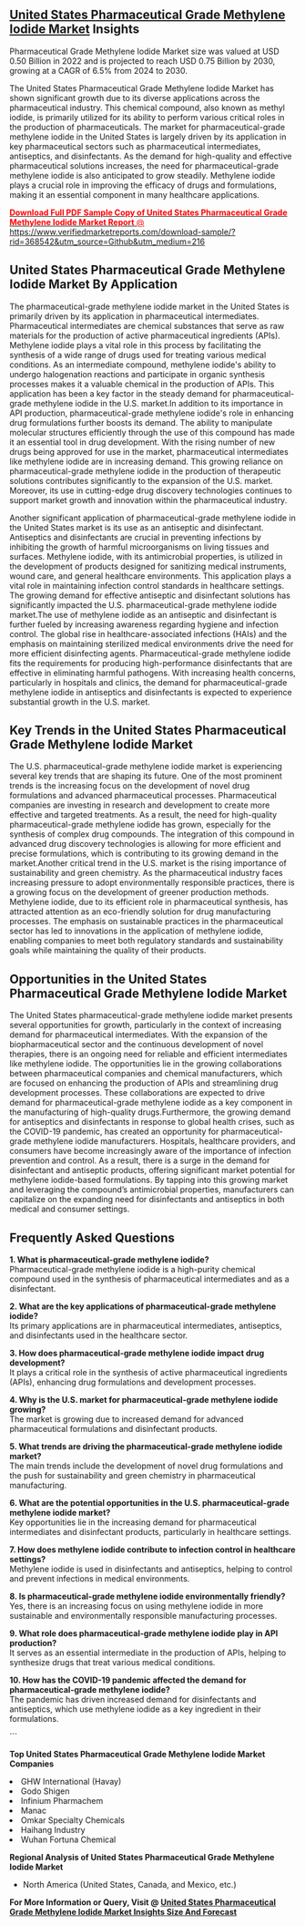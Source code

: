 <h2><a href="https://www.verifiedmarketreports.com/download-sample/?rid=368542&amp;utm_source=Github&amp;utm_medium=216" target="_blank">United States Pharmaceutical Grade Methylene Iodide Market</a> Insights</h2><p>Pharmaceutical Grade Methylene Iodide Market size was valued at USD 0.50 Billion in 2022 and is projected to reach USD 0.75 Billion by 2030, growing at a CAGR of 6.5% from 2024 to 2030.</p><p><p>The United States Pharmaceutical Grade Methylene Iodide Market has shown significant growth due to its diverse applications across the pharmaceutical industry. This chemical compound, also known as methyl iodide, is primarily utilized for its ability to perform various critical roles in the production of pharmaceuticals. The market for pharmaceutical-grade methylene iodide in the United States is largely driven by its application in key pharmaceutical sectors such as pharmaceutical intermediates, antiseptics, and disinfectants. As the demand for high-quality and effective pharmaceutical solutions increases, the need for pharmaceutical-grade methylene iodide is also anticipated to grow steadily. Methylene iodide plays a crucial role in improving the efficacy of drugs and formulations, making it an essential component in many healthcare applications. <a href="#"><p><span class=""><span style="color: #ff0000;"><strong>Download Full PDF Sample Copy of United States Pharmaceutical Grade Methylene Iodide Market Report</strong> @ </span><a href="https://www.verifiedmarketreports.com/download-sample/?rid=368542&amp;utm_source=Github&amp;utm_medium=216" target="_blank">https://www.verifiedmarketreports.com/download-sample/?rid=368542&amp;utm_source=Github&amp;utm_medium=216</a></span></p></a></p><h2>United States Pharmaceutical Grade Methylene Iodide Market By Application</h2><p>The pharmaceutical-grade methylene iodide market in the United States is primarily driven by its application in pharmaceutical intermediates. Pharmaceutical intermediates are chemical substances that serve as raw materials for the production of active pharmaceutical ingredients (APIs). Methylene iodide plays a vital role in this process by facilitating the synthesis of a wide range of drugs used for treating various medical conditions. As an intermediate compound, methylene iodide's ability to undergo halogenation reactions and participate in organic synthesis processes makes it a valuable chemical in the production of APIs. This application has been a key factor in the steady demand for pharmaceutical-grade methylene iodide in the U.S. market.In addition to its importance in API production, pharmaceutical-grade methylene iodide's role in enhancing drug formulations further boosts its demand. The ability to manipulate molecular structures efficiently through the use of this compound has made it an essential tool in drug development. With the rising number of new drugs being approved for use in the market, pharmaceutical intermediates like methylene iodide are in increasing demand. This growing reliance on pharmaceutical-grade methylene iodide in the production of therapeutic solutions contributes significantly to the expansion of the U.S. market. Moreover, its use in cutting-edge drug discovery technologies continues to support market growth and innovation within the pharmaceutical industry.</p><p>Another significant application of pharmaceutical-grade methylene iodide in the United States market is its use as an antiseptic and disinfectant. Antiseptics and disinfectants are crucial in preventing infections by inhibiting the growth of harmful microorganisms on living tissues and surfaces. Methylene iodide, with its antimicrobial properties, is utilized in the development of products designed for sanitizing medical instruments, wound care, and general healthcare environments. This application plays a vital role in maintaining infection control standards in healthcare settings. The growing demand for effective antiseptic and disinfectant solutions has significantly impacted the U.S. pharmaceutical-grade methylene iodide market.The use of methylene iodide as an antiseptic and disinfectant is further fueled by increasing awareness regarding hygiene and infection control. The global rise in healthcare-associated infections (HAIs) and the emphasis on maintaining sterilized medical environments drive the need for more efficient disinfecting agents. Pharmaceutical-grade methylene iodide fits the requirements for producing high-performance disinfectants that are effective in eliminating harmful pathogens. With increasing health concerns, particularly in hospitals and clinics, the demand for pharmaceutical-grade methylene iodide in antiseptics and disinfectants is expected to experience substantial growth in the U.S. market.</p><h2>Key Trends in the United States Pharmaceutical Grade Methylene Iodide Market</h2><p>The U.S. pharmaceutical-grade methylene iodide market is experiencing several key trends that are shaping its future. One of the most prominent trends is the increasing focus on the development of novel drug formulations and advanced pharmaceutical processes. Pharmaceutical companies are investing in research and development to create more effective and targeted treatments. As a result, the need for high-quality pharmaceutical-grade methylene iodide has grown, especially for the synthesis of complex drug compounds. The integration of this compound in advanced drug discovery technologies is allowing for more efficient and precise formulations, which is contributing to its growing demand in the market.Another critical trend in the U.S. market is the rising importance of sustainability and green chemistry. As the pharmaceutical industry faces increasing pressure to adopt environmentally responsible practices, there is a growing focus on the development of greener production methods. Methylene iodide, due to its efficient role in pharmaceutical synthesis, has attracted attention as an eco-friendly solution for drug manufacturing processes. The emphasis on sustainable practices in the pharmaceutical sector has led to innovations in the application of methylene iodide, enabling companies to meet both regulatory standards and sustainability goals while maintaining the quality of their products.</p><h2>Opportunities in the United States Pharmaceutical Grade Methylene Iodide Market</h2><p>The United States pharmaceutical-grade methylene iodide market presents several opportunities for growth, particularly in the context of increasing demand for pharmaceutical intermediates. With the expansion of the biopharmaceutical sector and the continuous development of novel therapies, there is an ongoing need for reliable and efficient intermediates like methylene iodide. The opportunities lie in the growing collaborations between pharmaceutical companies and chemical manufacturers, which are focused on enhancing the production of APIs and streamlining drug development processes. These collaborations are expected to drive demand for pharmaceutical-grade methylene iodide as a key component in the manufacturing of high-quality drugs.Furthermore, the growing demand for antiseptics and disinfectants in response to global health crises, such as the COVID-19 pandemic, has created an opportunity for pharmaceutical-grade methylene iodide manufacturers. Hospitals, healthcare providers, and consumers have become increasingly aware of the importance of infection prevention and control. As a result, there is a surge in the demand for disinfectant and antiseptic products, offering significant market potential for methylene iodide-based formulations. By tapping into this growing market and leveraging the compound’s antimicrobial properties, manufacturers can capitalize on the expanding need for disinfectants and antiseptics in both medical and consumer settings.</p><h2>Frequently Asked Questions</h2><p><strong>1. What is pharmaceutical-grade methylene iodide?</strong><br>Pharmaceutical-grade methylene iodide is a high-purity chemical compound used in the synthesis of pharmaceutical intermediates and as a disinfectant.</p><p><strong>2. What are the key applications of pharmaceutical-grade methylene iodide?</strong><br>Its primary applications are in pharmaceutical intermediates, antiseptics, and disinfectants used in the healthcare sector.</p><p><strong>3. How does pharmaceutical-grade methylene iodide impact drug development?</strong><br>It plays a critical role in the synthesis of active pharmaceutical ingredients (APIs), enhancing drug formulations and development processes.</p><p><strong>4. Why is the U.S. market for pharmaceutical-grade methylene iodide growing?</strong><br>The market is growing due to increased demand for advanced pharmaceutical formulations and disinfectant products.</p><p><strong>5. What trends are driving the pharmaceutical-grade methylene iodide market?</strong><br>The main trends include the development of novel drug formulations and the push for sustainability and green chemistry in pharmaceutical manufacturing.</p><p><strong>6. What are the potential opportunities in the U.S. pharmaceutical-grade methylene iodide market?</strong><br>Key opportunities lie in the increasing demand for pharmaceutical intermediates and disinfectant products, particularly in healthcare settings.</p><p><strong>7. How does methylene iodide contribute to infection control in healthcare settings?</strong><br>Methylene iodide is used in disinfectants and antiseptics, helping to control and prevent infections in medical environments.</p><p><strong>8. Is pharmaceutical-grade methylene iodide environmentally friendly?</strong><br>Yes, there is an increasing focus on using methylene iodide in more sustainable and environmentally responsible manufacturing processes.</p><p><strong>9. What role does pharmaceutical-grade methylene iodide play in API production?</strong><br>It serves as an essential intermediate in the production of APIs, helping to synthesize drugs that treat various medical conditions.</p><p><strong>10. How has the COVID-19 pandemic affected the demand for pharmaceutical-grade methylene iodide?</strong><br>The pandemic has driven increased demand for disinfectants and antiseptics, which use methylene iodide as a key ingredient in their formulations.</p>```</p><p><strong>Top United States Pharmaceutical Grade Methylene Iodide Market Companies</strong></p><div data-test-id=""><p><li>GHW International (Havay)</li><li> Godo Shigen</li><li> Infinium Pharmachem</li><li> Manac</li><li> Omkar Specialty Chemicals</li><li> Haihang Industry</li><li> Wuhan Fortuna Chemical</li></p><div><strong>Regional Analysis of&nbsp;United States Pharmaceutical Grade Methylene Iodide Market</strong></div><ul><li dir="ltr"><p dir="ltr">North America&nbsp;(United States, Canada, and Mexico, etc.)</p></li></ul><p><strong>For More Information or Query, Visit @&nbsp;</strong><strong><a href="https://www.verifiedmarketreports.com/product/pharmaceutical-grade-methylene-iodide-market/?utm_source=Github&amp;utm_medium=216" target="_blank">United States Pharmaceutical Grade Methylene Iodide Market Insights Size And Forecast</a></strong></p></div>
